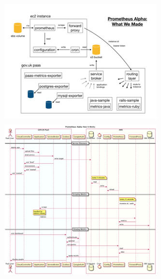![What we made](https://raw.githubusercontent.com/alphagov/monitoring-doc/master/diagrams/Prometheus%20Alpha%20-%20What%20We%20Made.png)

![How it works](https://raw.githubusercontent.com/alphagov/monitoring-doc/master/diagrams/prometheus-alpha-how-it-works.png)
